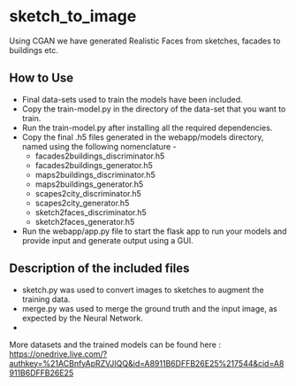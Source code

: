 # sketch_to_image
Using CGAN we have generated Realistic Faces from sketches, facades to buildings etc.


## How to Use

* Final data-sets used to train the models have been included.
* Copy the train-model.py in the directory of the data-set that you want to train.
* Run the train-model.py after installing all the required dependencies.
* Copy the final .h5 files generated in the webapp/models directory, named using the following nomenclature - 
	* facades2buildings_discriminator.h5
	* facades2buildings_generator.h5
	* maps2buildings_discriminator.h5
	* maps2buildings_generator.h5
	* scapes2city_discriminator.h5
	* scapes2city_generator.h5
	* sketch2faces_discriminator.h5
	* sketch2faces_generator.h5
* Run the webapp/app.py file to start the flask app to run your models and provide input and generate output using a GUI.


## Description of the included files

* sketch.py was used to convert images to sketches to augment the training data.
* merge.py was used to merge the ground truth and the input image, as expected by the Neural Network.
* 

More datasets and the trained models can be found here :
https://onedrive.live.com/?authkey=%21ACBnfyApRZVJIQQ&id=A8911B6DFFB26E25%217544&cid=A8911B6DFFB26E25

